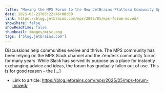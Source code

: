 ```yaml
---
title: "Moving the MPS Forum to the New JetBrains Platform Community Space"
date: 2025-05-21T05:22:46+00:00
link: https://blog.jetbrains.com/mps/2025/05/mps-forum-moved/
showShare: false
showReadTime: false
thumbnail: images/misc.png
tags: ["blog.jetbrains.com"]
---
```

Discussions help communities evolve and thrive. The MPS community has been relying on the MPS Slack channel and the Zendesk community forum for many years. While Slack has served its purpose as a place for instantly exchanging advice and ideas, the forum has gradually fallen out of use. This is for good reason – the […]

- Link to article: https://blog.jetbrains.com/mps/2025/05/mps-forum-moved/